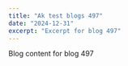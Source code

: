 ```yaml
---
title: "Ak test blogs 497"
date: "2024-12-31"
excerpt: "Excerpt for blog 497"
---
```


Blog content for blog 497
